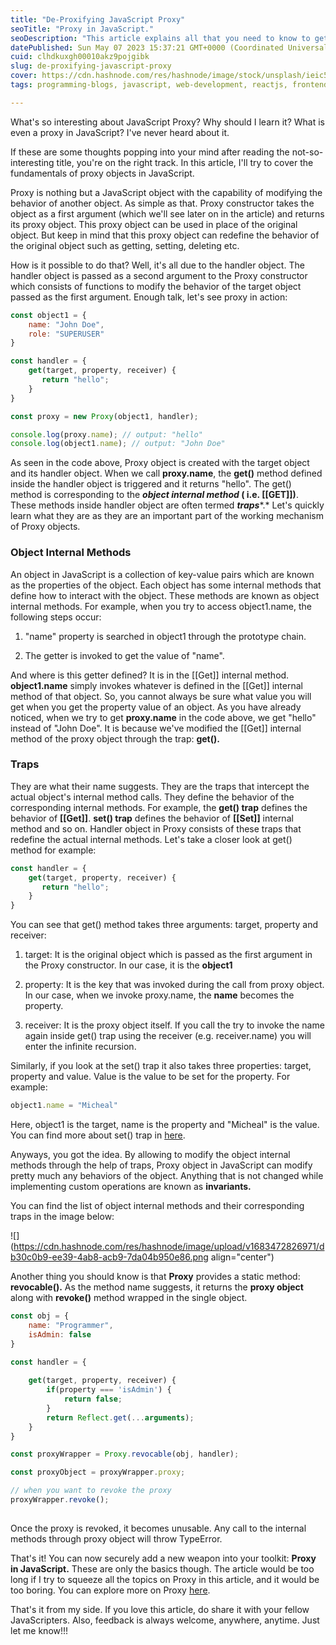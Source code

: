 ```yaml
---
title: "De-Proxifying JavaScript Proxy"
seoTitle: "Proxy in JavaScript."
seoDescription: "This article explains all that you need to know to get started with JavaScript proxy object. It also explains what object internal methods and traps."
datePublished: Sun May 07 2023 15:37:21 GMT+0000 (Coordinated Universal Time)
cuid: clhdkuxgh00010akz9pojgibk
slug: de-proxifying-javascript-proxy
cover: https://cdn.hashnode.com/res/hashnode/image/stock/unsplash/ieic5Tq8YMk/upload/00d4ab30b1b0238271888fa98a09a4bb.jpeg
tags: programming-blogs, javascript, web-development, reactjs, frontend-development

---
```


What's so interesting about JavaScript Proxy? Why should I learn it? What is even a proxy in JavaScript? I've never heard about it.

If these are some thoughts popping into your mind after reading the not-so-interesting title, you're on the right track. In this article, I'll try to cover the fundamentals of proxy objects in JavaScript.

Proxy is nothing but a JavaScript object with the capability of modifying the behavior of another object. As simple as that. Proxy constructor takes the object as a first argument (which we'll see later on in the article) and returns its proxy object. This proxy object can be used in place of the original object. But keep in mind that this proxy object can redefine the behavior of the original object such as getting, setting, deleting etc.

How is it possible to do that? Well, it's all due to the handler object. The handler object is passed as a second argument to the Proxy constructor which consists of functions to modify the behavior of the target object passed as the first argument. Enough talk, let's see proxy in action:

```javascript
const object1 = { 
    name: "John Doe",
    role: "SUPERUSER"
}

const handler = {
    get(target, property, receiver) {
       return "hello";
    }
}

const proxy = new Proxy(object1, handler); 

console.log(proxy.name); // output: "hello"
console.log(object1.name); // output: "John Doe"
```

As seen in the code above, Proxy object is created with the target object and its handler object. When we call **proxy.name**, the **get()** method defined inside the handler object is triggered and it returns "hello". The get() method is corresponding to the ***object internal method* ( i.e. \[\[GET\]\])**. These methods inside handler object are often termed ***traps****.* Let's quickly learn what they are as they are an important part of the working mechanism of Proxy objects.

### Object Internal Methods

An object in JavaScript is a collection of key-value pairs which are known as the properties of the object. Each object has some internal methods that define how to interact with the object. These methods are known as object internal methods. For example, when you try to access object1.name, the following steps occur:

1. "name" property is searched in object1 through the prototype chain.
    
2. The getter is invoked to get the value of "name".
    

And where is this getter defined? It is in the \[\[Get\]\] internal method. **object1.name** simply invokes whatever is defined in the \[\[Get\]\] internal method of that object. So, you cannot always be sure what value you will get when you get the property value of an object. As you have already noticed, when we try to get **proxy.name** in the code above, we get "hello" instead of "John Doe". It is because we've modified the \[\[Get\]\] internal method of the proxy object through the trap: **get().**

### Traps

They are what their name suggests. They are the traps that intercept the actual object's internal method calls. They define the behavior of the corresponding internal methods. For example, the **get() trap** defines the behavior of **\[\[Get\]\]**. **set() trap** defines the behavior of **\[\[Set\]\]** internal method and so on. Handler object in Proxy consists of these traps that redefine the actual internal methods. Let's take a closer look at get() method for example:

```javascript
const handler = {
    get(target, property, receiver) {
       return "hello";
    }
}
```

You can see that get() method takes three arguments: target, property and receiver:

1. target: It is the original object which is passed as the first argument in the Proxy constructor. In our case, it is the **object1**
    
2. property: It is the key that was invoked during the call from proxy object. In our case, when we invoke proxy.name, the **name** becomes the property.
    
3. receiver: It is the proxy object itself. If you call the try to invoke the name again inside get() trap using the receiver (e.g. receiver.name) you will enter the infinite recursion.
    

Similarly, if you look at the set() trap it also takes three properties: target, property and value. Value is the value to be set for the property. For example:

```javascript
object1.name = "Micheal"
```

Here, object1 is the target, name is the property and "Micheal" is the value. You can find more about set() trap in [here](https://developer.mozilla.org/en-US/docs/Web/JavaScript/Reference/Global_Objects/Proxy/Proxy/set).

Anyways, you got the idea. By allowing to modify the object internal methods through the help of traps, Proxy object in JavaScript can modify pretty much any behaviors of the object. Anything that is not changed while implementing custom operations are known as **invariants.**

You can find the list of object internal methods and their corresponding traps in the image below:

![](https://cdn.hashnode.com/res/hashnode/image/upload/v1683472826971/db30c0b9-ee39-4ab8-acb9-7da04b950e86.png align="center")

  
Another thing you should know is that **Proxy** provides a static method: **revocable().** As the method name suggests, it returns the **proxy object** along with **revoke()** method wrapped in the single object.

```javascript
const obj = {
    name: "Programmer",
    isAdmin: false
}

const handler = {
    
    get(target, property, receiver) {
        if(property === 'isAdmin') {
            return false;
        }
        return Reflect.get(...arguments);
    }
}

const proxyWrapper = Proxy.revocable(obj, handler);

const proxyObject = proxyWrapper.proxy;

// when you want to revoke the proxy
proxyWrapper.revoke();
    
```

Once the proxy is revoked, it becomes unusable. Any call to the internal methods through proxy object will throw TypeError.

That's it! You can now securely add a new weapon into your toolkit: **Proxy in JavaScript.** These are only the basics though. The article would be too long if I try to squeeze all the topics on Proxy in this article, and it would be too boring. You can explore more on Proxy [here](https://developer.mozilla.org/en-US/docs/Web/JavaScript/Reference/Global_Objects/Proxy).

That's it from my side. If you love this article, do share it with your fellow JavaScripters. Also, feedback is always welcome, anywhere, anytime. Just let me know!!!